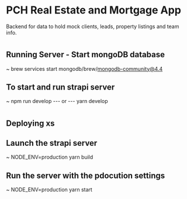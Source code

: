 # PCH Real Estate and Mortgage App

Backend for data to hold mock clients, leads, property listings and team info.

#

## Running Server - Start mongoDB database

~ brew services start mongodb/brew/mongodb-community@4.4

## To start and run strapi server

~ npm run develop --- or --- yarn develop

#

## Deploying xs

## Launch the strapi server

~ NODE_ENV=production yarn build

## Run the server with the pdocution settings

~ NODE_ENV=production yarn start
